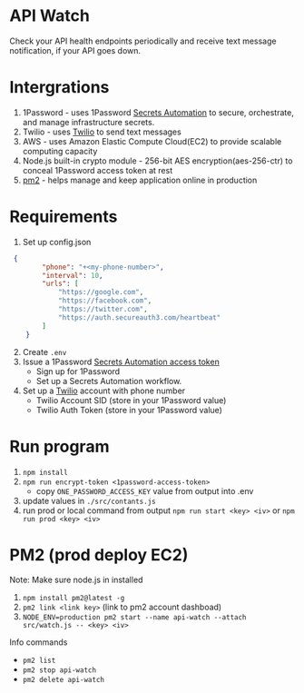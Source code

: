 # API Watch
Check your API health endpoints periodically and receive text message notification,
if your API goes down.

# Intergrations
1. 1Password - uses 1Password [Secrets Automation](https://developer.1password.com/docs/connect) to secure, orchestrate, and manage infrastructure secrets.
2. Twilio - uses [Twilio](https://www.twilio.com/) to send text messages
3. AWS - uses Amazon Elastic Compute Cloud(EC2) to provide scalable computing capacity
4. Node.js built-in crypto module -  256-bit AES encryption(aes-256-ctr) to conceal 1Password access token at rest
5. [pm2](https://pm2.keymetrics.io/) - helps manage and keep application online in production

# Requirements
1. Set up config.json
```json
 {
        "phone": "+<my-phone-number>",
        "interval": 10,
        "urls": [
            "https://google.com",
            "https://facebook.com",
            "https://twitter.com",
            "https://auth.secureauth3.com/heartbeat"
        ]
    }
```
2. Create `.env`
3. Issue a 1Password [Secrets Automation access token](https://developer.1password.com/docs/connect/manage-secrets-automation)
   - Sign up for 1Password
   - Set up a Secrets Automation workflow.
3. Set up a [Twilio](https://www.twilio.com/) account with phone number
   - Twilio Account SID (store in your 1Password value)
   - Twilio Auth Token (store in your 1Password value)

# Run program
1. ```npm install```
2. ```npm run encrypt-token <1password-access-token>```
    - copy `ONE_PASSWORD_ACCESS_KEY` value from output into .env
3. update values in `./src/contants.js`
4. run prod or local command from output ```npm run start <key> <iv>``` or ```npm run prod <key> <iv>``` 

# PM2 (prod deploy EC2)
Note: Make sure node.js in installed
1. `npm install pm2@latest -g`
2. `pm2 link <link key>` (link to pm2 account dashboad)
3. `NODE_ENV=production pm2 start --name api-watch --attach src/watch.js -- <key> <iv>`

Info commands
- `pm2 list`
- `pm2 stop api-watch`
- `pm2 delete api-watch`